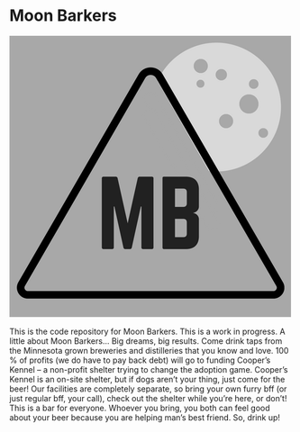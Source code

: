 # Moon Barkers
![mb logo](./img/logo-initial.png)

This is the code repository for Moon Barkers. This is a work in progress. A little about Moon Barkers... Big dreams, big results. Come drink taps from the Minnesota grown breweries and distilleries that you know and love. 100 % of profits (we do have to pay back debt) will go to funding Cooper’s Kennel – a non-profit shelter trying to change the adoption game. Cooper’s Kennel is an on-site shelter, but if dogs aren’t your thing, just come for the beer! Our facilities are completely separate, so bring your own furry bff (or just regular bff, your call), check out the shelter while you’re here, or don’t! This is a bar for everyone. Whoever you bring, you both can feel good about your beer because you are helping man’s best friend. So, drink up! 
